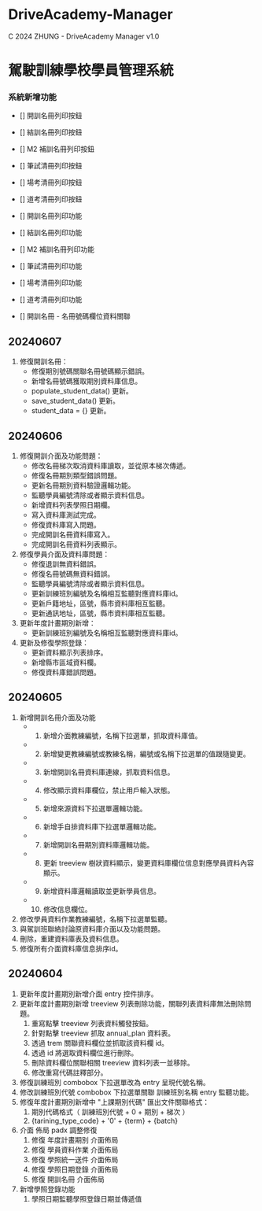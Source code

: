 # DriveAcademy-Manager

C 2024 ZHUNG - DriveAcademy Manager v1.0

# 駕駛訓練學校學員管理系統

### 系統新增功能
- [] 開訓名冊列印按鈕
- [] 結訓名冊列印按鈕
- [] M2 補訓名冊列印按鈕
- [] 筆試清冊列印按鈕
- [] 場考清冊列印按鈕
- [] 道考清冊列印按鈕

- [] 開訓名冊列印功能
- [] 結訓名冊列印功能
- [] M2 補訓名冊列印功能
- [] 筆試清冊列印功能
- [] 場考清冊列印功能
- [] 道考清冊列印功能

- [] 開訓名冊 - 名冊號碼欄位資料關聯

## 20240607
1. 修復開訓名冊：
    - 修復期別號碼關聯名冊號碼顯示錯誤。
    - 新增名冊號碼獲取期別資料庫信息。
    - populate_student_data() 更新。
    - save_student_data() 更新。
    - student_data = {} 更新。

## 20240606
1. 修復開訓介面及功能問題：
    - 修改名冊梯次取消資料庫讀取，並從原本梯次傳遞。
    - 修復名冊期別類型錯誤問題。
    - 更新名冊期別資料驗證邏輯功能。
    - 監聽學員編號清除或者顯示資料信息。
    - 新增資料列表學照日期欄。
    - 寫入資料庫測試完成。
    - 修復資料庫寫入問題。
    - 完成開訓名冊資料庫寫入。
    - 完成開訓名冊資料列表顯示。
2. 修復學員介面及資料庫問題：
    - 修復退訓無資料錯誤。
    - 修復名冊號碼無資料錯誤。
    - 監聽學員編號清除或者顯示資料信息。
    - 更新訓練班別編號及名稱相互監聽對應資料庫id。
    - 更新戶籍地址，區號，縣市資料庫相互監聽。
    - 更新通訊地址，區號，縣市資料庫相互監聽。
3. 更新年度計畫期別新增：
    - 更新訓練班別編號及名稱相互監聽對應資料庫id。
4. 更新及修復學照登錄：
    - 更新資料顯示列表排序。
    - 新增縣市區域資料欄。
    - 修復資料庫錯誤問題。

## 20240605
1. 新增開訓名冊介面及功能
    - 1. 新增介面教練編號，名稱下拉選單，抓取資料庫值。
    - 2. 新增變更教練編號或教練名稱，編號或名稱下拉選單的值跟隨變更。
    - 3. 新增開訓名冊資料庫連線，抓取資料信息。
    - 4. 修改顯示資料庫欄位，禁止用戶輸入狀態。
    - 5. 新增來源資料下拉選單邏輯功能。
    - 6. 新增手自排資料庫下拉選單邏輯功能。
    - 7. 新增開訓名冊期別資料庫邏輯功能。
    - 8. 更新 treeview 樹狀資料顯示，變更資料庫欄位信息對應學員資料內容顯示。
    - 9. 新增資料庫邏輯讀取並更新學員信息。
    - 10. 修改信息欄位。
2. 修改學員資料作業教練編號，名稱下拉選單監聽。
3. 與駕訓班聯絡討論原資料庫介面以及功能問題。
4. 刪除，重建資料庫表及資料信息。
5. 修復所有介面資料庫信息排序id。

## 20240604
1. 更新年度計畫期別新增介面 entry 控件排序。
2. 更新年度計畫期別新增 treeview 列表刪除功能，關聯列表資料庫無法刪除問題。
    1. 重寫點擊 treeview 列表資料觸發按鈕。
    2. 針對點擊 treeview 抓取 annual_plan 資料表。
    3. 透過 trem 關聯資料欄位並抓取該資料欄 id。
    4. 透過 id 將選取資料欄位進行刪除。
    5. 刪除資料欄位關聯相關 treeview 資料列表一並移除。
    6. 修改重寫代碼註釋部分。
3. 修復訓練班別 combobox 下拉選單改為 entry 呈現代號名稱。
4. 修改訓練班別代號 combobox 下拉選單關聯 訓練班別名稱 entry 監聽功能。
5. 修復年度計畫期別新增中 "上課期別代碼" 匯出文件關聯格式：
    1. 期別代碼格式（ 訓練班別代號 + 0 + 期別 + 梯次 ）
    2. {tarining_type_code} + '0' + {term} + {batch}
6. 介面 佈局 padx 調整修復
    1. 修復 年度計畫期別 介面佈局
    2. 修復 學員資料作業 介面佈局
    3. 修復 學照統一送件 介面佈局
    4. 修復 學照日期登錄 介面佈局
    5. 修復 開訓名冊 介面佈局
7. 新增學照登錄功能
    1. 學照日期監聽學照登錄日期並傳遞值
